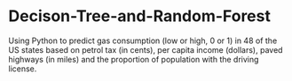 # Decison-Tree-and-Random-Forest
Using Python to predict gas consumption (low or high, 0 or 1) in 48 of the US states based on petrol tax (in cents), per capita income (dollars), paved highways (in miles) and the proportion of population with the driving license.
